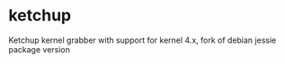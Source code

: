 # ketchup
Ketchup kernel grabber with support for kernel 4.x, fork of debian jessie package version
